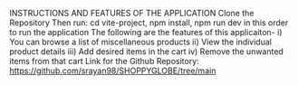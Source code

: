 INSTRUCTIONS AND FEATURES OF THE APPLICATION
Clone the Repository
Then run: cd vite-project, npm install, npm run dev in this order to run the application
The following are the features of this applicaiton-
i) You can browse a list of miscellaneous products
ii) View the individual product details
iii) Add desired items in the cart
iv) Remove the unwanted items from that cart
Link for the Github Repository: https://github.com/srayan98/SHOPPYGLOBE/tree/main
